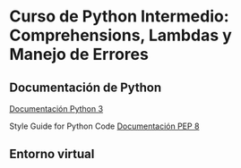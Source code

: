 # Curso de Python Intermedio: Comprehensions, Lambdas y Manejo de Errores

## Documentación de Python

[Documentación Python 3](https://docs.python.org/3/)

Style Guide for Python Code [Documentación PEP 8](https://www.python.org/dev/peps/pep-0008/)

## Entorno virtual

